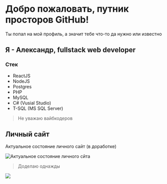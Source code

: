 # Добро пожаловать, путник просторов GitHub!
Ты попал на мой профиль, а значит тебе что-то да нужно или известно
## Я - Александр, fullstack web developer

### Стек
- ReactJS 
- NodeJS
- Postgres
- PHP
- MySQL
- C# (Vusial Studio)
- T-SQL (MS SQL Server)

> Не уважаю вайбкодеров

## Личный сайт
Актуальное состояние личного сайт (в доработке)


![Актуальное состояние личного сйта](https://mini.s-shot.ru/1366x768/4000/jpeg/?https://kaurcev.dev)
> Доделаю однажды

![](https://komarev.com/ghpvc/?username=kaurcev)
